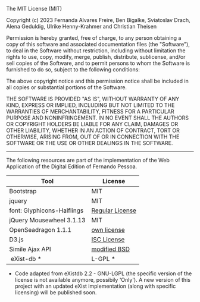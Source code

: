 The MIT License (MIT)

Copyright (c) 2023 Fernanda Alvares Freire, Ben Bigalke, Sviatoslav Drach, 
Alena Geduldig, Ulrike Henny-Krahmer and Christian Theisen

Permission is hereby granted, free of charge, to any person obtaining a copy
of this software and associated documentation files (the "Software"), to deal
in the Software without restriction, including without limitation the rights
to use, copy, modify, merge, publish, distribute, sublicense, and/or sell
copies of the Software, and to permit persons to whom the Software is
furnished to do so, subject to the following conditions:

The above copyright notice and this permission notice shall be included in
all copies or substantial portions of the Software.

THE SOFTWARE IS PROVIDED "AS IS", WITHOUT WARRANTY OF ANY KIND, EXPRESS OR
IMPLIED, INCLUDING BUT NOT LIMITED TO THE WARRANTIES OF MERCHANTABILITY,
FITNESS FOR A PARTICULAR PURPOSE AND NONINFRINGEMENT. IN NO EVENT SHALL THE
AUTHORS OR COPYRIGHT HOLDERS BE LIABLE FOR ANY CLAIM, DAMAGES OR OTHER
LIABILITY, WHETHER IN AN ACTION OF CONTRACT, TORT OR OTHERWISE, ARISING FROM,
OUT OF OR IN CONNECTION WITH THE SOFTWARE OR THE USE OR OTHER DEALINGS IN
THE SOFTWARE.


---------

The following resources are part of the implementation of the Web Application
of the Digital Edition of Fernando Pessoa.

| Tool | License |
| ------------- | ------------- |
| Bootstrap | MIT |
| jquery | MIT | 
| font: Glyphicons-Halflings | [Regular License](https://glyphicons.com/license/) | 
| jQuery Mousewheel 3.1.13 | MIT | 
| OpenSeadragon 1.1.1 | [own license](http://openseadragon.github.io/license/) | 
| D3.js | [ISC License](https://github.com/d3/d3/blob/main/LICENSE) | 
|  Simile Ajax API | [modified BSD](https://github.com/zepheira/simile-ajax/blob/master/LICENSE.txt) |
|  eXist-db * | L-GPL * | 

* Code adapted from eXistdb 2.2 - GNU-LGPL (the specific version of the 
license is not available anymore, possibily 'Only'). A new version of 
this project with an updated eXist implementation (along with specific 
licensing) will be published soon.
